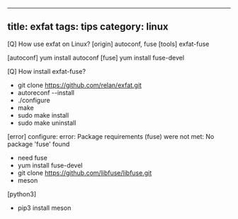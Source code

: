 
---
title: exfat
tags: tips
category: linux
---

[Q] How use exfat on Linux?
[origin] autoconf, fuse
[tools] exfat-fuse

[autoconf] yum install autoconf
[fuse] yum install fuse-devel

[Q] How install exfat-fuse?
- git clone https://github.com/relan/exfat.git
- autoreconf --install
- ./configure
- make
- sudo make install
- sudo make uninstall

[error] configure: error: Package requirements (fuse) were not met:
No package 'fuse' found
- need fuse
- yum install fuse-devel
- git clone https://github.com/libfuse/libfuse.git
- meson

[python3] 
- pip3 install meson
